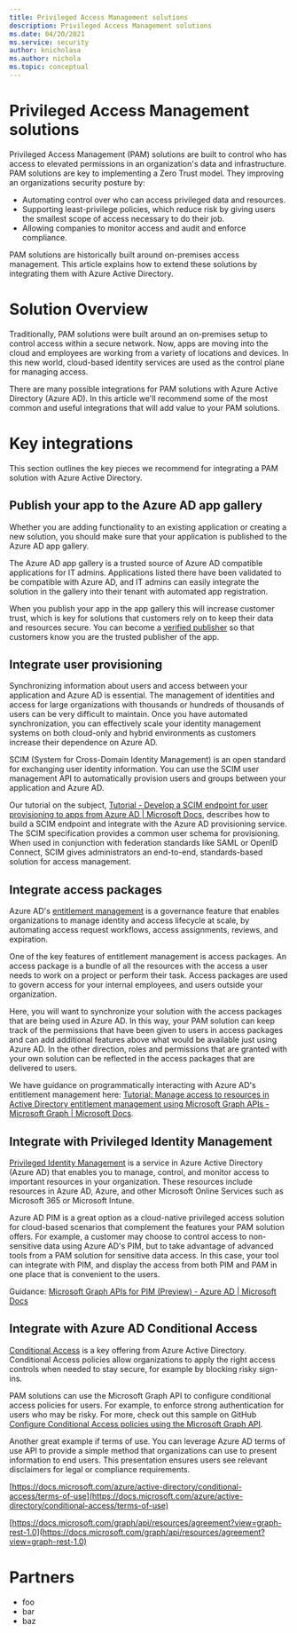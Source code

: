```yaml
---
title: Privileged Access Management solutions
description: Privileged Access Management solutions
ms.date: 04/20/2021
ms.service: security
author: knicholasa
ms.author: nichola
ms.topic: conceptual
---
```


# Privileged Access Management solutions

Privileged Access Management (PAM) solutions are built to control who has access to elevated permissions in an organization's data and infrastructure. PAM solutions are key to implementing a Zero Trust model. They improving an organizations security posture by:

- Automating control over who can access privileged data and resources.
- Supporting least-privilege policies, which reduce risk by giving users the smallest scope of access necessary to do their job.
- Allowing companies to monitor access and audit and enforce compliance.

PAM solutions are historically built around on-premises access management. This article explains how to extend these solutions by integrating them with Azure Active Directory.

# Solution Overview

Traditionally, PAM solutions were built around an on-premises setup to control access within a secure network. Now, apps are moving into the cloud and employees are working from a variety of locations and devices. In this new world, cloud-based identity services are used as the control plane for managing access.

There are many possible integrations for PAM solutions with Azure Active Directory (Azure AD). In this article we'll recommend some of the most common and useful integrations that will add value to your PAM solutions.

# Key integrations

This section outlines the key pieces we recommend for integrating a PAM solution with Azure Active Directory.

## Publish your app to the Azure AD app gallery

Whether you are adding functionality to an existing application or creating a new solution, you should make sure that your application is published to the Azure AD app gallery.

The Azure AD app gallery is a trusted source of Azure AD compatible applications for IT admins. Applications listed there have been validated to be compatible with Azure AD, and IT admins can easily integrate the solution in the gallery into their tenant with automated app registration.

When you publish your app in the app gallery this will increase customer trust, which is key for solutions that customers rely on to keep their data and resources secure. You can become a [verified publisher](https://docs.microsoft.com/azure/active-directory/develop/publisher-verification-overview) so that customers know you are the trusted publisher of the app.

## Integrate user provisioning

Synchronizing information about users and access between your application and Azure AD is essential. The management of identities and access for large organizations with thousands or hundreds of thousands of users can be very difficult to maintain. Once you have automated synchronization, you can effectively scale your identity management systems on both cloud-only and hybrid environments as customers increase their dependence on Azure AD.

SCIM (System for Cross-Domain Identity Management) is an open standard for exchanging user identity information. You can use the SCIM user management API to automatically provision users and groups between your application and Azure AD.

Our tutorial on the subject, [Tutorial - Develop a SCIM endpoint for user provisioning to apps from Azure AD | Microsoft Docs](https://docs.microsoft.com/azure/active-directory/app-provisioning/use-scim-to-provision-users-and-groups), describes how to build a SCIM endpoint and integrate with the Azure AD provisioning service. The SCIM specification provides a common user schema for provisioning. When used in conjunction with federation standards like SAML or OpenID Connect, SCIM gives administrators an end-to-end, standards-based solution for access management.

## Integrate access packages

Azure AD's [entitlement management](https://docs.microsoft.com/azure/active-directory/governance/entitlement-management-overview) is a governance feature that enables organizations to manage identity and access lifecycle at scale, by automating access request workflows, access assignments, reviews, and expiration.

One of the key features of entitlement management is access packages. An access package is a bundle of all the resources with the access a user needs to work on a project or perform their task. Access packages are used to govern access for your internal employees, and users outside your organization.

Here, you will want to synchronize your solution with the access packages that are being used in Azure AD. In this way, your PAM solution can keep track of the permissions that have been given to users in access packages and can add additional features above what would be available just using Azure AD. In the other direction, roles and permissions that are granted with your own solution can be reflected in the access packages that are delivered to users.

We have guidance on programmatically interacting with Azure AD's entitlement management here: [Tutorial: Manage access to resources in Active Directory entitlement management using Microsoft Graph APIs - Microsoft Graph | Microsoft Docs](https://docs.microsoft.com/graph/tutorial-access-package-api?toc=/azure/active-directory/governance/toc.json&amp;bc=/azure/active-directory/governance/breadcrumb/toc.json).

## Integrate with Privileged Identity Management

[Privileged Identity Management](https://docs.microsoft.com/azure/active-directory/privileged-identity-management/pim-configure) is a service in Azure Active Directory (Azure AD) that enables you to manage, control, and monitor access to important resources in your organization. These resources include resources in Azure AD, Azure, and other Microsoft Online Services such as Microsoft 365 or Microsoft Intune.

Azure AD PIM is a great option as a cloud-native privileged access solution for cloud-based scenarios that complement the features your PAM solution offers. For example, a customer may choose to control access to non-sensitive data using Azure AD's PIM, but to take advantage of advanced tools from a PAM solution for sensitive data access. In this case, your tool can integrate with PIM, and display the access from both PIM and PAM in one place that is convenient to the users.

Guidance: [Microsoft Graph APIs for PIM (Preview) - Azure AD | Microsoft Docs](https://docs.microsoft.com/azure/active-directory/privileged-identity-management/pim-apis)

## Integrate with Azure AD Conditional Access

[Conditional Access](https://docs.microsoft.com/azure/active-directory/conditional-access/overview) is a key offering from Azure Active Directory. Conditional Access policies allow organizations to apply the right access controls when needed to stay secure, for example by blocking risky sign-ins.

PAM solutions can use the Microsoft Graph API to configure conditional access policies for users. For example, to enforce strong authentication for users who may be risky. For more, check out this sample on GitHub [Configure Conditional Access policies using the Microsoft Graph API](https://github.com/Azure-Samples/azure-ad-conditional-access-apis/tree/main/01-configure/graphapi).

Another great example if terms of use. You can leverage Azure AD terms of use API to provide a simple method that organizations can use to present information to end users. This presentation ensures users see relevant disclaimers for legal or compliance requirements.

[https://docs.microsoft.com/azure/active-directory/conditional-access/terms-of-use](https://docs.microsoft.com/azure/active-directory/conditional-access/terms-of-use)

[https://docs.microsoft.com/graph/api/resources/agreement?view=graph-rest-1.0](https://docs.microsoft.com/graph/api/resources/agreement?view=graph-rest-1.0)

# Partners

- foo
- bar
- baz